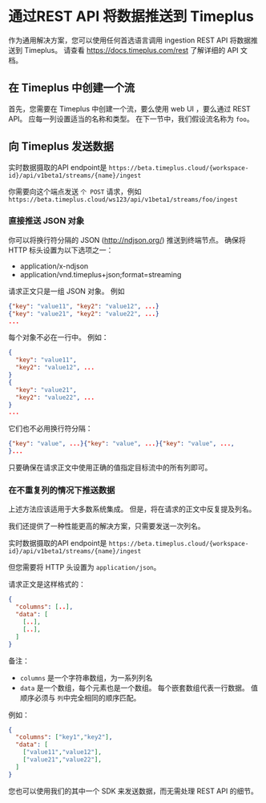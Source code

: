 # 通过REST API 将数据推送到 Timeplus

作为通用解决方案，您可以使用任何首选语言调用 ingestion REST API 将数据推送到 Timeplus。 请查看 https://docs.timeplus.com/rest 了解详细的 API 文档。

## 在 Timeplus 中创建一个流

首先，您需要在 Timeplus 中创建一个流，要么使用 web UI ，要么通过 REST API。 应每一列设置适当的名称和类型。 在下一节中，我们假设流名称为 `foo`。

## 向 Timeplus 发送数据

实时数据摄取的API endpoint是 `https://beta.timeplus.cloud/{workspace-id}/api/v1beta1/streams/{name}/ingest`

你需要向这个端点发送 `个 POST` 请求，例如 `https://beta.timeplus.cloud/ws123/api/v1beta1/streams/foo/ingest`

### 直接推送 JSON 对象

你可以将换行符分隔的 JSON (http://ndjson.org/) 推送到终端节点。 确保将 HTTP 标头设置为以下选项之一：
* application/x-ndjson
* application/vnd.timeplus+json;format=streaming

请求正文只是一组 JSON 对象。 例如
```json
{"key": "value11", "key2": "value12", ...}
{"key": "value21", "key2": "value22", ...}
...
```

每个对象不必在一行中。 例如：
```json
{
  "key": "value11", 
  "key2": "value12", ...
}
{
  "key": "value21", 
  "key2": "value22", ...
}
...
```

它们也不必用换行符分隔：
```json
{"key": "value", ...}{"key": "value", ...}{"key": "value", ...,
}...
```

只要确保在请求正文中使用正确的值指定目标流中的所有列即可。

### 在不重复列的情况下推送数据

上述方法应该适用于大多数系统集成。  但是，将在请求的正文中反复提及列名。

我们还提供了一种性能更高的解决方案，只需要发送一次列名。

实时数据摄取的API endpoint是 `https://beta.timeplus.cloud/{workspace-id}/api/v1beta1/streams/{name}/ingest`

但您需要将 HTTP 头设置为 `application/json`。

请求正文是这样格式的：
```json
{ 
  "columns": [..],
  "data": [ 
    [..],
    [..],
  ]
}
```

备注：
* `columns` 是一个字符串数组，为一系列列名
* `data` 是一个数组，每个元素也是一个数组。 每个嵌套数组代表一行数据。 值顺序必须与 `列`中完全相同的顺序匹配。

例如：
```json
{ 
  "columns": ["key1","key2"],
  "data": [ 
    ["value11","value12"],
    ["value21","value22"],
  ]
}

```

您也可以使用我们的其中一个 SDK 来发送数据，而无需处理 REST API 的细节。
